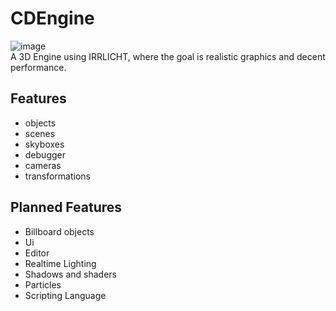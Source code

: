 # CDEngine
![image](https://github.com/CardboardDog/CDEngine/blob/main/img/CubeDemo.gif?raw=true)
</br>
A 3D Engine using IRRLICHT, where the goal is realistic graphics and decent performance.
## Features
- objects
- scenes
- skyboxes
- debugger
- cameras
- transformations
## Planned Features
- Billboard objects
- Ui
- Editor
- Realtime Lighting
- Shadows and shaders
- Particles
- Scripting Language